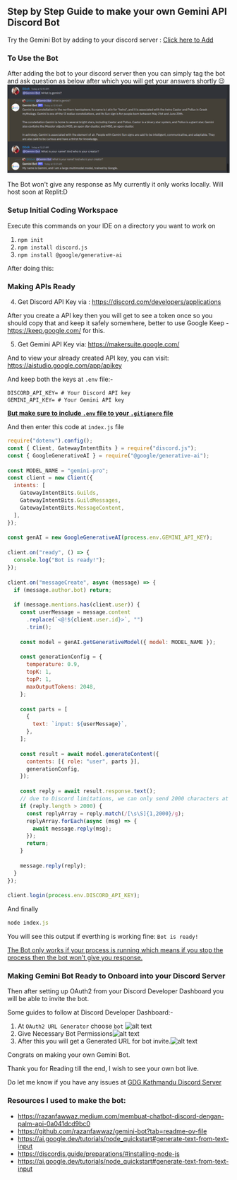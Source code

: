 ## Step by Step Guide to make your own Gemini API Discord Bot

Try the Gemini Bot by adding to your discord server : [Click here to Add](https://discord.com/oauth2/authorize?client_id=1214629041135419402&permissions=36507479040&scope=bot)

### To Use the Bot
After adding the bot to your discord server then you can simply tag the bot and ask question as below after which you will get your answers shortly 😉
![alt text](Images/image-3.png)

The Bot won't give any response as My currently it only works locally. Will host soon at Replit:D

### Setup Initial Coding Workspace
Execute this commands on your IDE on a directory you want to work on
1. ```npm init```
2. ```npm install discord.js```
3. ```npm install @google/generative-ai```

After doing this:

### Making APIs Ready

4. Get Discord API Key via : https://discord.com/developers/applications

After you create a API key then you will get to see a token once so you should copy that and keep it safely somewhere, better to use Google Keep - https://keep.google.com/ for this.

5. Get Gemini API Key via: https://makersuite.google.com/

And to view your already created API key, you can visit: https://aistudio.google.com/app/apikey

And keep both the keys at `.env` file:-
```
DISCORD_API_KEY= # Your Discord API key
GEMINI_API_KEY= # Your Gemini API key 
```
**<u>But make sure to include `.env` file to your `.gitignore` file</u>**

And then enter this code at `index.js` file
```js
require("dotenv").config();
const { Client, GatewayIntentBits } = require("discord.js");
const { GoogleGenerativeAI } = require("@google/generative-ai");

const MODEL_NAME = "gemini-pro";
const client = new Client({
  intents: [
    GatewayIntentBits.Guilds,
    GatewayIntentBits.GuildMessages,
    GatewayIntentBits.MessageContent,
  ],
});

const genAI = new GoogleGenerativeAI(process.env.GEMINI_API_KEY);

client.on("ready", () => {
  console.log("Bot is ready!");
});

client.on("messageCreate", async (message) => {
  if (message.author.bot) return;

  if (message.mentions.has(client.user)) {
    const userMessage = message.content
      .replace(`<@!${client.user.id}>`, "")
      .trim();

    const model = genAI.getGenerativeModel({ model: MODEL_NAME });

    const generationConfig = {
      temperature: 0.9,
      topK: 1,
      topP: 1,
      maxOutputTokens: 2048,
    };

    const parts = [
      {
        text: `input: ${userMessage}`,
      },
    ];

    const result = await model.generateContent({
      contents: [{ role: "user", parts }],
      generationConfig,
    });

    const reply = await result.response.text();
    // due to Discord limitations, we can only send 2000 characters at a time, so we need to split the message
    if (reply.length > 2000) {
      const replyArray = reply.match(/[\s\S]{1,2000}/g);
      replyArray.forEach(async (msg) => {
        await message.reply(msg);
      });
      return;
    }

    message.reply(reply);
  }
});

client.login(process.env.DISCORD_API_KEY);
```

And finally
```js
node index.js
```
You will see this output if everthing is working fine:
```Bot is ready!```

<u>The Bot only works if your process is running which means if you stop the process then the bot won't give you response.</u>

### Making Gemini Bot Ready to Onboard into your Discord Server

Then after setting up OAuth2 from your Discord Developer Dashboard you will be able to invite the bot.

Some guides to follow at Discord Developer Dashboard:-
1. At `OAuth2 URL Generator` choose `bot`
![alt text](Images/image-1.png)
2. Give Necessary Bot Permissions![alt text](Images/image.png)
3. After this you will get a Generated URL for bot invite.![alt text](Images/image-2.png)

Congrats on making your own Gemini Bot.

Thank you for Reading till the end, I wish to see your own bot live. 

Do let me know if you have any issues at [GDG Kathmandu Discord Server](https://discord.gg/5Q48VRyJ6j)


### Resources I used to make the bot:
- https://razanfawwaz.medium.com/membuat-chatbot-discord-dengan-palm-api-0a041dcd9bc0
- https://github.com/razanfawwaz/gemini-bot?tab=readme-ov-file
- https://ai.google.dev/tutorials/node_quickstart#generate-text-from-text-input
- https://discordjs.guide/preparations/#installing-node-js
- https://ai.google.dev/tutorials/node_quickstart#generate-text-from-text-input